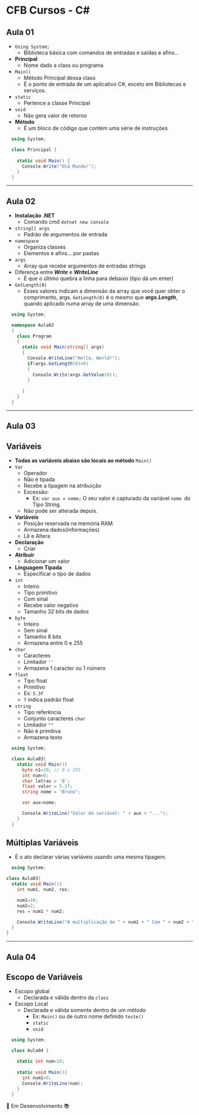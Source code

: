 # CFB Cursos - C#

## Aula 01

- `Using System;` 
  - Biblioteca básica com comandos de entradas e saídas e afins...
- **Principal** 
  - Nome dado a class ou programa 
- `Main()` 
  - Método Principal dessa class
  - É o ponto de entrada de um aplicativo C#, exceto em Bibliotecas e serviços.
- `static` 
  - Pertence a classe Principal
- `void` 
  - Não gera valor de retorno
- **Método** 
  - É um bloco de código que contém uma série de instruções

```cs
  using System;

  class Principal {
    
    static void Main() {
      Console.Write("Olá Mundo!");
    }
  }

```
---
## Aula 02
- **Instalação .NET**
  - Comando cmd `dotnet new console`
- `string[] args` 
  - Padrão de argumentos de entrada
- `namespace` 
  - Organiza classes
  - Elementos e afins... por pastas
- `args`
  - Array que recebe argumentos de entradas strings
- Diferença entre ***Write*** e ***WriteLine*** 
  - É que o último quebra a linha para debaixo (tipo dá um enter)
- `GetLength(0)` 
  - Esses valores indicam a dimensão da array que você quer obter o comprimento, args. `GetLength(0)` é o mesmo que ***args.Length***, quando aplicado numa array de uma dimensão.

```cs
  using System;

  namespace Aula02
  {
    class Program
    {
      static void Main(string[] args)
      {
        Console.WriteLine("Hello, World!");
        if(args.GetLength(0)>0)
        {
          Console.Write(args.GetValue(0));
        }
    
      }
    }
  }
```
---
## Aula 03

 ## Variáveis

- **Todas as variáveis abaixo são locais ao método** `Main()`
- `Var` 
  - Operador
  - Não é tipada
  - Recebe a tipagem na atribuição
  - Excessão:
    - Ex: `var aux = nome;` O seu valor é capturado da variável `nome `do Tipo String.
  - Não pode ser alterada depois.
- **Variáveis** 
  - Posição reservada na memória RAM. 
  - Armazena dados(informações)
  - Lê e Altera
- **Declaração** 
  - Criar
- **Atribuir** 
  - Adicionar um valor
- **Linguagem Tipada** 
  - Especificar o tipo de dados
- `int`
  - Inteiro 
  - Tipo primitivo
  - Com sinal
  - Recebe valor negativo
  - Tamanho 32 bits de dados
- `byte` 
  - Inteiro
  - Sem sinal
  - Tamanho 8 bits
  - Armazena entre 0 e 255
- `char` 
  - Caracteres
  - Limitador `''` 
  - Armazena 1 caracter ou 1 número
- `float` 
  - Tipo float
  - Primitivo
  - Ex: `5.3f`
  - `f` indica padrão float
- `string` 
  - Tipo referência
  - Conjunto caracteres `char`
  - Limitador `""` 
  - Não é primitiva
  - Armazena texto

```cs
  using System;

  class Aula03{
    static void Main(){
      byte n1=10; // 0 a 255
      int num=0;
      char letras = '8';
      float valor = 5.3f;
      string nome = "Bruno";

      var aux=nome;

      Console.WriteLine("Valor da variável: " + aux + "...");
    }
  }
```
## Múltiplas Variáveis

- É o ato declarar várias variáveis usando uma mesma tipagem.

```cs
  using System;

class Aula03{
  static void Main(){
    int num1, num2, res;

    num1=10;
    num2=2;
    res = num1 * num2;

    Console.WriteLine("A multiplicação de " + num1 + " Com " + num2 + " é igual a: " + res);
  }
}
```
---

## Aula 04
## Escopo de Variáveis

- Escopo global
  - Declarada e válida dentro da `class`
- Escopo Local
  - Declarada e válida somente dentro de um método
    - Ex: `Main()` ou de outro nome definido `teste()`
    - `static`
    - `void` 

```cs
  using System;

  class Aula04 {

    static int num=10; 
    
    static void Main(){
      int num1=0;
      Console.WriteLine(num);
    }
  }
```

🚧 Em Desenvolvimento 📚